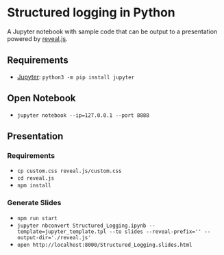 # Structured logging in Python

A Jupyter notebook with sample code that can be output to a presentation powered by [reveal.js](https://github.com/hakimel/reveal.js). 

## Requirements
- [Jupyter](http://jupyter.org/install.html): `python3 -m pip install jupyter`

## Open Notebook
- `jupyter notebook --ip=127.0.0.1 --port 8888`

## Presentation
### Requirements
- `cp custom.css reveal.js/custom.css`
- `cd reveal.js`
- `npm install`

### Generate Slides
- `npm run start`
- `jupyter nbconvert Structured_Logging.ipynb --template=jupyter_template.tpl --to slides --reveal-prefix='' --output-dir='./reveal.js'`
- `open http://localhost:8000/Structured_Logging.slides.html`
